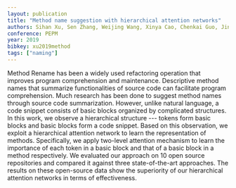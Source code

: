 ```yaml
---
layout: publication
title: "Method name suggestion with hierarchical attention networks"
authors: Sihan Xu, Sen Zhang, Weijing Wang, Xinya Cao, Chenkai Guo, Jing Xu.
conference: PEPM
year: 2019
bibkey: xu2019method
tags: ["naming"]
---
```

Method Rename has been a widely used refactoring operation that improves program comprehension and maintenance. Descriptive method names that summarize functionalities of source code can facilitate program comprehension. Much research has been done to suggest method names through source code summarization. However, unlike natural language, a code snippet consists of basic blocks organized by complicated structures. In this work, we observe a hierarchical structure --- tokens form basic blocks and basic blocks form a code snippet. Based on this observation, we exploit a hierarchical attention network to learn the representation of methods. Specifically, we apply two-level attention mechanism to learn the importance of each token in a basic block and that of a basic block in a method respectively. We evaluated our approach on 10 open source repositories and compared it against three state-of-the-art approaches. The results on these open-source data show the superiority of our hierarchical attention networks in terms of effectiveness.
